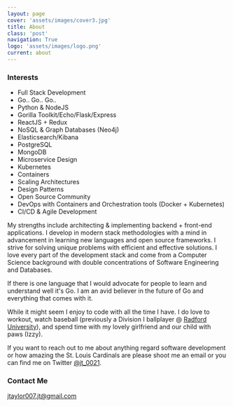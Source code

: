 ```yaml
---
layout: page
cover: 'assets/images/cover3.jpg'
title: About
class: 'post'
navigation: True
logo: 'assets/images/logo.png'
current: about
---
```


### Interests

- Full Stack Development
- Go.. Go.. Go..
- Python & NodeJS
- Gorilla Toolkit/Echo/Flask/Express
- ReactJS + Redux
- NoSQL & Graph Databases (Neo4j)
- Elasticsearch/Kibana
- PostgreSQL
- MongoDB
- Microservice Design
- Kubernetes
- Containers
- Scaling Architectures
- Design Patterns
- Open Source Community
- DevOps with Containers and Orchestration tools (Docker + Kubernetes)
- CI/CD & Agile Development

My strengths include architecting & implementing backend + front-end applications. I develop in modern stack methodologies with a mind in advancement in learning new languages and open source frameworks. I strive for solving unique problems with efficient and effective solutions. I love every part of the development stack and come from a Computer Science background with double concentrations of Software Engineering and Databases.

If there is one language that I would advocate for people to learn and understand well it's Go. I am an avid believer in the future of Go and everything that comes with it.

While it might seem I enjoy to code with all the time I have. I do love to workout, watch baseball (previously a Division I ballplayer @ [Radford University](http://www.radfordathletics.com/index.aspx?path=baseball)), and spend time with my lovely girlfriend and our child with paws (Izzy).

If you want to reach out to me about anything regard software development or how amazing the St. Louis Cardinals are please shoot me an email or you can find me on Twitter [@jt_0021](http://www.twitter.com/jt_0021).

### Contact Me

[jtaylor007.jt@gmail.com](mailto:jtaylor007.jt@gmail.com)
